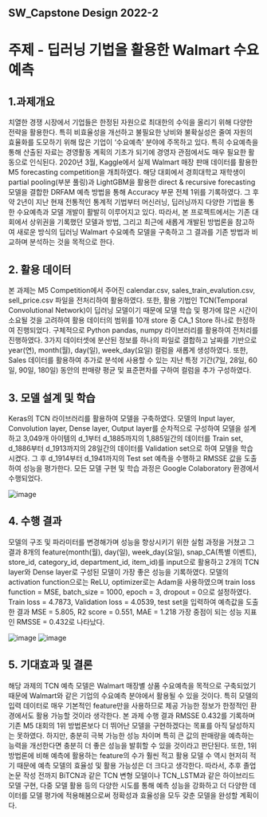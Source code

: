 ## SW_Capstone Design 2022-2
# 주제 - 딥러닝 기법을 활용한 Walmart 수요예측
## 1.과제개요
 치열한 경쟁 시장에서 기업들은 한정된 자원으로 최대한의 수익을 올리기 위해 다양한 전략을 활용한다. 특히 비효율성을 개선하고 불필요한 낭비와 불확실성은 줄여 자원의 효율화를 도모하기 위해 많은 기업이 ‘수요예측’ 분야에 주목하고 있다. 특히 수요예측을 통해 산출된 자료는 경영활동 계획의 기초가 되기에 경영자 관점에서도 매우 필요한 활동으로 인식된다. 2020년 3월, Kaggle에서 실제 Walmart 매장 판매 데이터를 활용한 M5 forecasting competition을 개최하였다. 해당 대회에서 경희대학교 재학생이 partial pooling(부분 풀링)과 LightGBM을 활용한 direct & recursive forecasting 모델을 결합한 DRFAM 예측 방법을 통해 Accuracy 부문 전체 1위를 기록하였다. 그 후 약 2년이 지난 현재 전통적인 통계적 기법부터 머신러닝, 딥러닝까지 다양한 기법을 통한 수요예측과 모델 개발이 활발히 이루어지고 있다.
 따라서, 본 프로젝트에서는 기존 대회에서 상위권을 기록했던 모델과 방법, 그리고 최근에 새롭게 개발된 방법론을 참고하여 새로운 방식의 딥러닝 Walmart 수요예측 모델을 구축하고 그 결과를 기존 방법과 비교하며 분석하는 것을 목적으로 한다.
## 2. 활용 데이터
 본 과제는 M5 Competition에서 주어진 calendar.csv, sales_train_evalution.csv, sell_price.csv 파일을 전처리하여 활용하였다. 또한, 활용 기법인 TCN(Temporal Convolutional Network)이 딥러닝 모델이기 때문에 모델 학습 및 평가에 많은 시간이 소요될 것을 고려하여 활용 데이터의 범위를 10개 store 중 CA_1 Store 하나로 한정하여 진행되었다. 구체적으로 Python pandas, numpy 라이브러리를 활용하여 전처리를 진행하였다. 3가지 데이터셋에 분산된 정보를 하나의 파일로 결합하고 날짜를 기반으로 year(연), month(월), day(일), week_day(요일) 컬럼을 새롭게 생성하였다. 또한, Sales 데이터를 활용하여 추가로 분석에 사용할 수 있는 지난 특정 기간(7일, 28일, 60일, 90일, 180일) 동안의 판매량 평균 및 표준편차를 구하여 컬럼을 추가 구성하였다.
## 3. 모델 설계 및 학습
 Keras의 TCN 라이브러리를 활용하여 모델을 구축하였다. 모델의 Input layer, Convolution layer, Dense layer, Output layer를 순차적으로 구성하여 모델을 설계하고 3,049개 아이템의 d_1부터 d_1885까지의 1,885일간의 데이터를 Train set, d_1886부터 d_1913까지의 28일간의 데이터를 Validation set으로 하여 모델을 학습시켰다. 그 후 d_1914부터 d_1941까지의 Test set 예측을 수행하고 RMSSE 값을 도출하여 성능을 평가한다. 모든 모델 구현 및 학습 과정은 Google Colaboratory 환경에서 수행되었다.

![image](https://user-images.githubusercontent.com/76906582/207917145-370b863f-d4aa-4652-9651-15124189ba80.png)

## 4. 수행 결과
 모델의 구조 및 파라미터를 변경해가며 성능을 향상시키기 위한 실험 과정을 거쳤고 그 결과 8개의 feature(month(월), day(일), week_day(요일), snap_CA(특별 이벤트), store_id, category_id, department_id, item_id)를 input으로 활용하고 2개의 TCN layer와 Dense layer로 구성된 모델이 가장 좋은 성능을 기록하였다. 모델의 activation function으로는 ReLU, optimizer로는 Adam을 사용하였으며 train loss function = MSE, batch_size = 1000, epoch = 3, dropout = 0으로 설정하였다.
Train loss = 4.7873, Validation loss = 4.0539, test set을 입력하여 예측값을 도출한 결과 MSE = 5.805, R2 score = 0.551, MAE = 1.218 가장 중점이 되는 성능 지표인 RMSSE = 0.432로 나타났다.

![image](https://user-images.githubusercontent.com/76906582/207890742-ee34ab45-c5bf-4369-a6eb-51d9d0695ee0.png)
![image](https://user-images.githubusercontent.com/76906582/207890988-c2c5a320-eff1-4063-8a03-5d388d892c1a.png)

## 5. 기대효과 및 결론
 해당 과제의 TCN 예측 모델은 Walmart 매장별 상품 수요예측을 목적으로 구축되었기 때문에 Walmart와 같은 기업의 수요예측 분야에서 활용될 수 있을 것이다. 특히 모델의 입력 데이터로 매우 기본적인 feature만을 사용하므로 제공 가능한 정보가 한정적인 환경에서도 활용 가능할 것이라 생각한다. 
 본 과제 수행 결과 RMSSE 0.432를 기록하며 기존 M5 대회의 1위 방법론보다 더 뛰어난 모델을 구현하겠다는 목표를 아직 달성하지는 못하였다. 하지만, 충분히 극복 가능한 성능 차이며 특히 큰 값의 판매량을 예측하는 능력을 개선한다면 충분히 더 좋은 성능을 발휘할 수 있을 것이라고 판단된다. 또한, 1위 방법론에 비해 예측에 활용하는 feature의 수가 훨씬 적고 활용 모델 수 역시 현저히 적기 때문에 예측 모델의 효율성 및 활용 가능성은 더 크다고 생각한다.
 따라서, 추후 졸업논문 작성 전까지 BiTCN과 같은 TCN 변형 모델이나 TCN_LSTM과 같은 하이브리드 모델 구현, 다중 모델 활용 등의 다양한 시도를 통해 예측 성능을 강화하고 더 다양한 데이터를 모델 평가에 적용해봄으로써 정확성과 효율성을 모두 갖춘 모델을 완성할 계획이다.
